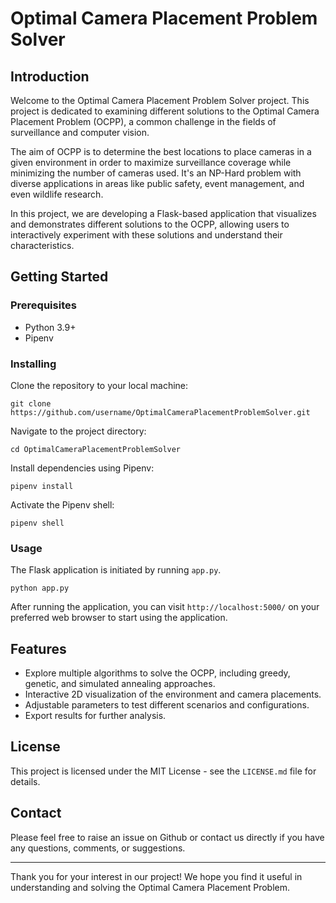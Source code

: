 # Optimal Camera Placement Problem Solver

## Introduction

Welcome to the Optimal Camera Placement Problem Solver project. This project is dedicated to examining different solutions to the Optimal Camera Placement Problem (OCPP), a common challenge in the fields of surveillance and computer vision.

The aim of OCPP is to determine the best locations to place cameras in a given environment in order to maximize surveillance coverage while minimizing the number of cameras used. It's an NP-Hard problem with diverse applications in areas like public safety, event management, and even wildlife research.

In this project, we are developing a Flask-based application that visualizes and demonstrates different solutions to the OCPP, allowing users to interactively experiment with these solutions and understand their characteristics. 

## Getting Started

### Prerequisites

- Python 3.9+ 
- Pipenv

### Installing

Clone the repository to your local machine:

```
git clone https://github.com/username/OptimalCameraPlacementProblemSolver.git
```

Navigate to the project directory:

```
cd OptimalCameraPlacementProblemSolver
```

Install dependencies using Pipenv:

```
pipenv install
```

Activate the Pipenv shell:

```
pipenv shell
```

### Usage

The Flask application is initiated by running `app.py`. 

```
python app.py
```

After running the application, you can visit `http://localhost:5000/` on your preferred web browser to start using the application.

## Features

- Explore multiple algorithms to solve the OCPP, including greedy, genetic, and simulated annealing approaches.
- Interactive 2D visualization of the environment and camera placements.
- Adjustable parameters to test different scenarios and configurations.
- Export results for further analysis.

## License

This project is licensed under the MIT License - see the `LICENSE.md` file for details.

## Contact

Please feel free to raise an issue on Github or contact us directly if you have any questions, comments, or suggestions.

---

Thank you for your interest in our project! We hope you find it useful in understanding and solving the Optimal Camera Placement Problem.
